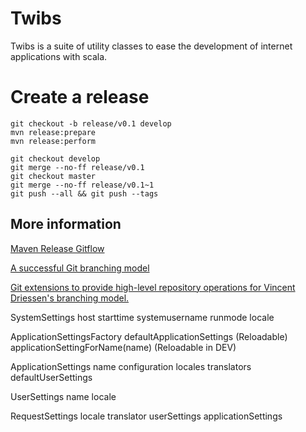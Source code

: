 Twibs
=====

Twibs is a suite of utility classes to ease the development of internet applications with scala.

# Create a release

    git checkout -b release/v0.1 develop
    mvn release:prepare
    mvn release:perform

    git checkout develop
    git merge --no-ff release/v0.1
    git checkout master
    git merge --no-ff release/v0.1~1
    git push --all && git push --tags

## More information

[Maven Release Gitflow](http://vincent.demeester.fr/2012/07/maven-release-gitflow/)

[A successful Git branching model](http://nvie.com/posts/a-successful-git-branching-model/)

[Git extensions to provide high-level repository operations for Vincent Driessen's branching model.](https://github.com/nvie/gitflow)



SystemSettings
    host
    starttime
    systemusername
    runmode
    locale

ApplicationSettingsFactory
    defaultApplicationSettings (Reloadable)
    applicationSettingForName(name)  (Reloadable in DEV)

ApplicationSettings
    name
    configuration
    locales
    translators
    defaultUserSettings

UserSettings
    name
    locale

RequestSettings
    locale
    translator
    userSettings
    applicationSettings






